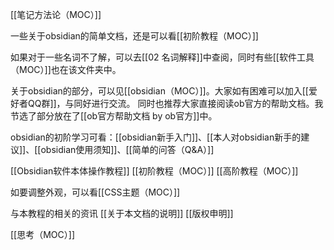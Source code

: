 [[笔记方法论（MOC）]]

一些关于obsidian的简单文档，还是可以看[[初阶教程（MOC）]]

如果对于一些名词不了解，可以去[[02 名词解释]]中查阅，同时有些[[软件工具（MOC）]]也在该文件夹中。

关于obsidian的部分，可以见[[obsidian（MOC）]]。大家如有困难可以加入[[爱好者QQ群]]，与同好进行交流。
同时也推荐大家直接阅读ob官方的帮助文档。我节选了部分放在了[[ob官方帮助文档 by ob官方]]中。

obsidian的初阶学习可看：[[obsidian新手入门]]、[[本人对obsidian新手的建议]]、[[obsidian使用须知]]、[[简单的问答（Q&A）]]

[[Obsidian软件本体操作教程]]
[[初阶教程（MOC）]]
[[高阶教程（MOC）]]



如要调整外观，可以看[[CSS主题（MOC）]]


与本教程的相关的资讯
[[关于本文档的说明]]
[[版权申明]]


[[思考（MOC）]]